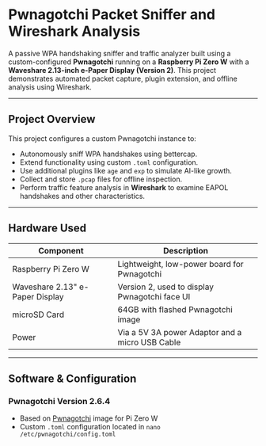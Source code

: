 # Pwnagotchi Packet Sniffer and Wireshark Analysis

A passive WPA handshaking sniffer and traffic analyzer built using a custom-configured **Pwnagotchi** running on a **Raspberry Pi Zero W** with a **Waveshare 2.13-inch e-Paper Display (Version 2)**. This project demonstrates automated packet capture, plugin extension, and offline analysis using Wireshark.

---

## Project Overview

This project configures a custom Pwnagotchi instance to:

- Autonomously sniff WPA handshakes using bettercap.
- Extend functionality using custom `.toml` configuration.
- Use additional plugins like `age` and `exp` to simulate AI-like growth.
- Collect and store `.pcap` files for offline inspection.
- Perform traffic feature analysis in **Wireshark** to examine EAPOL handshakes and other characteristics.

---

## Hardware Used

|           Component              |                   Description                   |
|----------------------------------|-------------------------------------------------|
| Raspberry Pi Zero W              |  Lightweight, low-power board for Pwnagotchi    |
| Waveshare 2.13" e-Paper Display  |  Version 2, used to display Pwnagotchi face UI  |
| microSD Card                     |  64GB with flashed Pwnagotchi image             |
| Power                            | Via a 5V 3A power Adaptor and a micro USB Cable |

---

## Software & Configuration

### Pwnagotchi Version 2.6.4

- Based on [Pwnagotchi](https://pwnagotchi.ai/) image for Pi Zero W
- Custom `.toml` configuration located in `nano /etc/pwnagotchi/config.toml`


